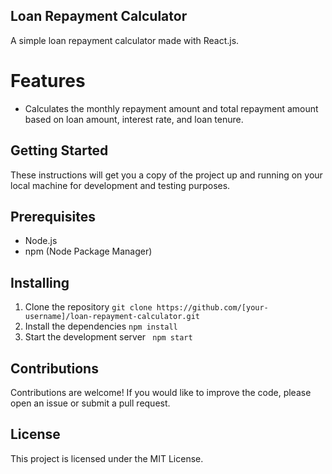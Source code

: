 ## Loan Repayment Calculator

A simple loan repayment calculator made with React.js.


# Features
- Calculates the monthly repayment amount and total repayment amount based on loan amount, interest rate, and loan tenure.


## Getting Started
These instructions will get you a copy of the project up and running on your local machine for development and testing purposes.

## Prerequisites
- Node.js
- npm (Node Package Manager)
## Installing
1.  Clone the repository
``
git clone https://github.com/[your-username]/loan-repayment-calculator.git
``
2. Install the dependencies
``npm install``
3. Start the development server
``
npm start``

## Contributions
Contributions are welcome! If you would like to improve the code, please open an issue or submit a pull request.

## License
This project is licensed under the MIT License.



